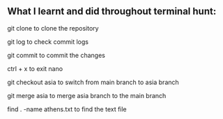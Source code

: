 ## What I learnt and did throughout terminal hunt:
git clone to clone the repository

git log to check commit logs

git commit to commit the changes

ctrl + x to exit nano

git checkout asia to switch from main branch to asia branch

git merge asia to merge asia branch to the main branch

find . -name athens.txt to find the text file
